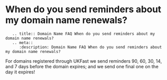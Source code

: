 # When do you send reminders about my domain name renewals?

```eval_rst
   .. title:: Domain Name FAQ When do you send reminders about my domain name renewals?
   .. meta::
      :description: Domain Name FAQ When do you send reminders about my domain name renewals?
```


For domains registered through UKFast we send reminders 90, 60, 30, 14, and 7 days before the domain expires; and we send one final one on the day it expires!

